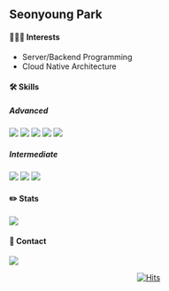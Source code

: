 ## Seonyoung Park

#### 👩🏻‍💻 Interests
- Server/Backend Programming
- Cloud Native Architecture

#### 🛠️ Skills
##### Advanced
<img src="https://img.shields.io/badge/Javascript-F7DF1E?style=for-the-badge&logo=Javascript&logoColor=white"> <img src="https://img.shields.io/badge/Node.js-339933?style=for-the-badge&logo=Node.js&logoColor=white"> <img src="https://img.shields.io/badge/Express-000000?style=for-the-badge&logo=Express&logoColor=white"> <img src="https://img.shields.io/badge/MySQL-4479A1?style=for-the-badge&logo=MySQL&logoColor=white"> <img src="https://img.shields.io/badge/AWS-FF9900?style=for-the-badge&logo=Amazon AWS&logoColor=white">

##### Intermediate

<img src="https://img.shields.io/badge/Python-3776AB?style=for-the-badge&logo=Python&logoColor=white"> <img src="https://img.shields.io/badge/Java-007396?style=for-the-badge&logo=Java&logoColor=white"/> <img src="https://img.shields.io/badge/Spring Boot-6DB33F?style=for-the-badge&logo=Spring Boot&logoColor=white"> 

#### ✏️ Stats
<img align="center" src="https://github-readme-stats.vercel.app/api?username=seonyounggg&count_private=true&show_icons=true&theme=default&hide=stars&hide_border=true&hide_title=true&bg_color=f5faff"/>

#### 📱 Contact
<a href="mailto:parkseonyoung1213@gmail.com" target="_blank"><img src="https://img.shields.io/badge/Gmail-EA4335?style=for-the-badge&logo=Gmail&logoColor=white"/></a>

<div align="center">

[![Hits](https://hits.seeyoufarm.com/api/count/incr/badge.svg?url=https%3A%2F%2Fgithub.com%2Fseonyounggg&count_bg=%2379C83D&title_bg=%23555555&icon=googlekeep.svg&icon_color=%23E7E7E7&title=hits&edge_flat=false)](https://hits.seeyoufarm.com)

</div>

